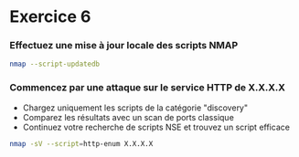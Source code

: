 # Exercice 6

### Effectuez une mise à jour locale des scripts NMAP

```bash
nmap --script-updatedb
```

### Commencez par une attaque sur le service HTTP de X.X.X.X
- Chargez uniquement les scripts de la catégorie "discovery"
- Comparez les résultats avec un scan de ports classique
- Continuez votre recherche de scripts NSE et trouvez un script efficace  

```bash
nmap -sV --script=http-enum X.X.X.X
```
